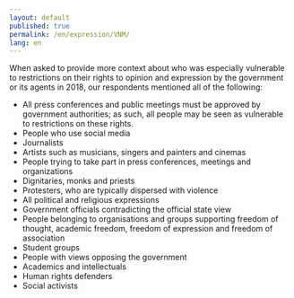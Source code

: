 ```yaml
---
layout: default
published: true
permalink: /en/expression/VNM/
lang: en
---
```


When asked to provide more context about who was especially vulnerable to restrictions on their rights to opinion and expression by the government or its agents in 2018, our respondents mentioned all of the following:
-	All press conferences and public meetings must be approved by government authorities; as such, all people may be seen as vulnerable to restrictions on these rights.
-	People who use social media
-	Journalists
-	Artists such as musicians, singers and painters and cinemas
-	People trying to take part in press conferences, meetings and organizations
-	Dignitaries, monks and priests
-	Protesters, who are typically dispersed with violence
-	All political and religious expressions
-	Government officials contradicting the official state view
-	People belonging to organisations and groups supporting freedom of thought, academic freedom, freedom of expression and freedom of association
-	Student groups
-	People with views opposing the government
-	Academics and intellectuals
-	Human rights defenders
-	Social activists

